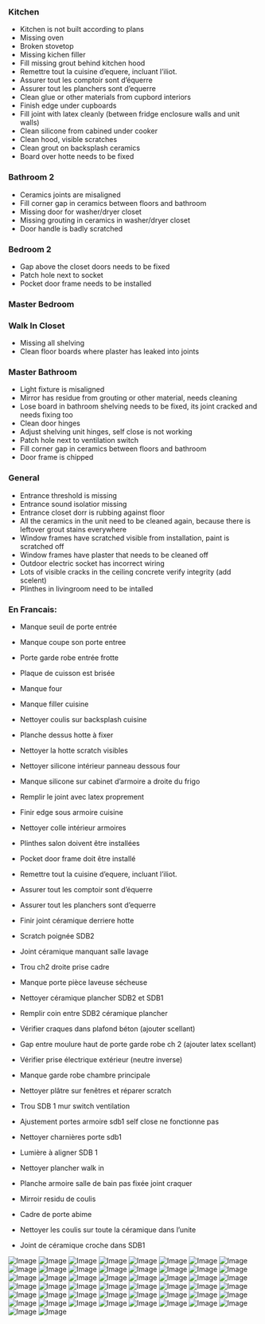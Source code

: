 
### Kitchen
* Kitchen is not built according to plans
* Missing oven
* Broken stovetop
* Missing kichen filler
* Fill missing grout behind kitchen hood
* Remettre tout la cuisine d’equere, incluant l’iliot.
* Assurer tout les comptoir sont d’équerre
* Assurer tout les planchers sont d’equerre
* Clean glue or other materials from cupbord interiors
* Finish edge under cupboards
* Fill joint with latex cleanly (between fridge enclosure walls and unit walls)
* Clean silicone from cabined under cooker
* Clean hood, visible scratches
* Clean grout on backsplash ceramics
* Board over hotte needs to be fixed


### Bathroom 2
* Ceramics joints are misaligned
* Fill corner gap in ceramics between floors and bathroom
* Missing door for washer/dryer closet
* Missing grouting in ceramics in washer/dryer closet
* Door handle is badly scratched


### Bedroom 2
* Gap above the closet doors needs to be fixed
* Patch hole next to socket
* Pocket door frame needs to be installed


### Master Bedroom


### Walk In Closet

* Missing all shelving
* Clean floor boards where plaster has leaked into joints


### Master Bathroom
* Light fixture is misaligned
* Mirror has residue from grouting or other material, needs cleaning
* Lose board in bathroom shelving needs to be fixed, its joint cracked and needs fixing too
* Clean door hinges
* Adjust shelving unit hinges, self close is not working
* Patch hole next to ventilation switch
* Fill corner gap in ceramics between floors and bathroom
* Door frame is chipped


### General
* Entrance threshold is missing
* Entrance sound isolatior missing
* Entrance closet dorr is rubbing against floor
* All the ceramics in the unit need to be cleaned again, because there is leftover grout stains everywhere
* Window frames have scratched visible from installation, paint is scratched off
* Window frames have plaster that needs to be cleaned off
* Outdoor electric socket has incorrect wiring
* Lots of visible cracks in the ceiling concrete verify integrity (add scelent)
* Plinthes in livingroom need to be intalled



### En Francais:
* Manque seuil de porte entrée 
* Manque coupe son porte entree

* Porte garde robe entrée frotte 

* Plaque de cuisson est brisée 
* Manque four
* Manque filler cuisine 
* Nettoyer coulis sur backsplash cuisine 
* Planche dessus hotte à fixer
* Nettoyer la hotte scratch visibles
* Nettoyer silicone intérieur panneau dessous four 
* Manque silicone sur cabinet d’armoire a droite du frigo 
* Remplir le joint avec latex proprement
* Finir edge sous armoire cuisine 
* Nettoyer colle intérieur armoires
* Plinthes salon doivent être installées 
* Pocket door frame doit être installé 
* Remettre tout la cuisine d’equere, incluant l’iliot.
* Assurer tout les comptoir sont d’équerre
* Assurer tout les planchers sont d’equerre
* Finir joint céramique derriere hotte

* Scratch poignée SDB2
* Joint céramique manquant salle lavage

* Trou ch2 droite prise cadre 

* Manque porte pièce laveuse sécheuse 
* Nettoyer céramique plancher SDB2 et SDB1
* Remplir coin entre SDB2 céramique plancher 

* Vérifier craques dans plafond béton (ajouter scellant)

* Gap entre moulure haut de porte garde robe ch 2 (ajouter latex scellant)

* Vérifier prise électrique extérieur (neutre inverse)

* Manque garde robe chambre principale
* Nettoyer plâtre sur fenêtres et réparer scratch 

* Trou SDB 1 mur switch ventilation 
* Ajustement portes armoire sdb1 self close ne fonctionne pas
* Nettoyer charnières porte sdb1 
* Lumière à aligner SDB 1
* Nettoyer plancher walk in 
* Planche armoire salle de bain pas fixée joint craquer
* Mirroir residu de coulis
* Cadre de porte abime


* Nettoyer les coulis sur toute la céramique dans l’unite
* Joint de céramique croche dans SDB1


![Image](/assets/140244.jpg)
![Image](/assets/140858.jpg)
![Image](/assets/140905.jpg)
![Image](/assets/140939.jpg)
![Image](/assets/141046.jpg)
![Image](/assets/141131.jpg)
![Image](/assets/141154.jpg)
![Image](/assets/141209.jpg)
![Image](/assets/141209.jpg)
![Image](/assets/141336.jpg)
![Image](/assets/141550.jpg)
![Image](/assets/141625.jpg)
![Image](/assets/141734.jpg)
![Image](/assets/141917.jpg)
![Image](/assets/142007.jpg)
![Image](/assets/142047.jpg)
![Image](/assets/142148.jpg)
![Image](/assets/142244.jpg)
![Image](/assets/142327.jpg)
![Image](/assets/142329.jpg)
![Image](/assets/142357.jpg)
![Image](/assets/142521.jpg)
![Image](/assets/142524.jpg)
![Image](/assets/142541.jpg)
![Image](/assets/142546.jpg)
![Image](/assets/142549.jpg)
![Image](/assets/142718.jpg)
![Image](/assets/142905.jpg)
![Image](/assets/142911.jpg)
![Image](/assets/142912.jpg)
![Image](/assets/142915.jpg)
![Image](/assets/142932.jpg)
![Image](/assets/143008.jpg)
![Image](/assets/143025.jpg)
![Image](/assets/143139.jpg)
![Image](/assets/143252.jpg)
![Image](/assets/143732.jpg)
![Image](/assets/143801.jpg)
![Image](/assets/143823.jpg)
![Image](/assets/144059.jpg)
![Image](/assets/144132.jpg)
![Image](/assets/144133.jpg)
![Image](/assets/144138.jpg)
![Image](/assets/144348.jpg)
![Image](/assets/144355.jpg)
![Image](/assets/144405.jpg)
![Image](/assets/144443.jpg)
![Image](/assets/144808.jpg)
![Image](/assets/144810.jpg)
![Image](/assets/144813.jpg)










